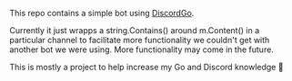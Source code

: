 This repo contains a simple bot using 
[DiscordGo](https://github.com/bwmarrin/discordgo).

Currently it just wrapps a string.Contains() around m.Content() in a particular 
channel to facilitate more functionality we couldn't get with another bot we 
were using. More functionality may come in the future. 

This is mostly a project to help increase my Go and Discord knowledge 🙂